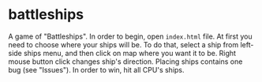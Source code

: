 # battleships
A game of "Battleships". In order to begin, open `index.html` file. At first you need to choose where your ships will be. To do that, select a ship from left-side ships menu, and then click on map where you want it to be. Right mouse button click changes ship's direction. Placing ships contains one bug (see "Issues"). In order to win, hit all CPU's ships.
